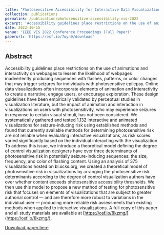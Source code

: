 ```yaml
---
title: "Photosensitive Accessibility for Interactive Data Visualizations"
collection: publications
permalink: /publication/photosensitive-accessibility-vis-2022
excerpt: 'Accessibility guidelines place restrictions on the use of animations and interactivity on webpages to lessen the likelihood of webpages inadvertently producing sequences with flashes, patterns, or color changes that may trigger seizures for individuals with photosensitive epilepsy. Online data visualizations often incorporate elements of animation and interactivity to create a narrative, engage users, or encourage exploration. In this paper, we examine the role of animation and interaction in data visualizations within the context of photosensitive accessibility and contribute a model for ensuring photosensitive safety without compromising design integrity.'
date: 2022-10-15
venue: 'IEEE VIS 2022 Conference Proceedings (Full Paper)'
paperurl: 'https://osf.io/7uyn9/download'
---
```

## Abstract

Accessibility guidelines place restrictions on the use of animations and interactivity on webpages to lessen the likelihood of webpages inadvertently producing sequences with flashes, patterns, or color changes that may trigger seizures for individuals with photosensitive epilepsy. Online data visualizations often incorporate elements of animation and interactivity to create a narrative, engage users, or encourage exploration. These design guidelines have been empirically validated by perceptual studies in visualization literature, but the impact of animation and interaction in visualizations on users with photosensitivity, who may experience seizures in response to certain visual stimuli, has not been considered. We systematically gathered and tested 1,132 interactive and animated visualizations for seizure-inducing risk using established methods and found that currently available methods for determining photosensitive risk are not reliable when evaluating interactive visualizations, as risk scores varied significantly based on the individual interacting with the visualization. To address this issue, we introduce a theoretical model defining the degree of control visualization designers have over three determinants of photosensitive risk in potentially seizure-inducing sequences: the size, frequency, and color of flashing content. Using an analysis of 375 visualizations hosted on bl.ocks.org, we created a theoretical model of photosensitive risk in visualizations by arranging the photosensitive risk determinants according to the degree of control visualization authors have over whether content exceeds photosensitive accessibility thresholds. We then use this model to propose a new method of testing for photosensitive risk that focuses on elements of visualizations that are subject to greater authorial control — and are therefore more robust to variations in the individual user — producing more reliable risk assessments than existing methods when applied to interactive visualizations. A full copy of this paper and all study materials are available at [https://osf.io/8kzmg/](https://osf.io/8kzmg/).

[Download paper here](https://osf.io/7uyn9/)
